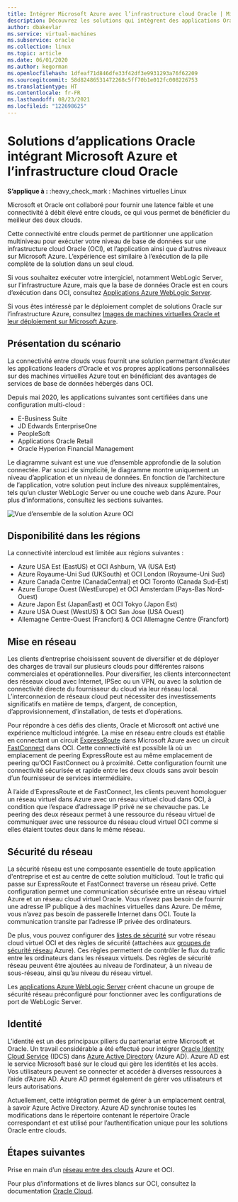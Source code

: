 ```yaml
---
title: Intégrer Microsoft Azure avec l’infrastructure cloud Oracle | Microsoft Docs
description: Découvrez les solutions qui intègrent des applications Oracle exécutées sur Microsoft Azure dans des bases de données de l’infrastructure cloud Oracle (OCI).
author: dbakevlar
ms.service: virtual-machines
ms.subservice: oracle
ms.collection: linux
ms.topic: article
ms.date: 06/01/2020
ms.author: kegorman
ms.openlocfilehash: 1dfeaf71d846dfe33f42df3e9931293a76f62209
ms.sourcegitcommit: 58d82486531472268c5ff70b1e012fc008226753
ms.translationtype: HT
ms.contentlocale: fr-FR
ms.lasthandoff: 08/23/2021
ms.locfileid: "122698625"
---
```

# <a name="oracle-application-solutions-integrating-microsoft-azure-and-oracle-cloud-infrastructure"></a>Solutions d’applications Oracle intégrant Microsoft Azure et l’infrastructure cloud Oracle

**S’applique à :** :heavy_check_mark : Machines virtuelles Linux 

Microsoft et Oracle ont collaboré pour fournir une latence faible et une connectivité à débit élevé entre clouds, ce qui vous permet de bénéficier du meilleur des deux clouds. 

Cette connectivité entre clouds permet de partitionner une application multiniveau pour exécuter votre niveau de base de données sur une infrastructure cloud Oracle (OCI), et l’application ainsi que d’autres niveaux sur Microsoft Azure. L’expérience est similaire à l’exécution de la pile complète de la solution dans un seul cloud. 

Si vous souhaitez exécuter votre intergiciel, notamment WebLogic Server, sur l’infrastructure Azure, mais que la base de données Oracle est en cours d’exécution dans OCI, consultez [Applications Azure WebLogic Server](oracle-weblogic.md).

Si vous êtes intéressé par le déploiement complet de solutions Oracle sur l’infrastructure Azure, consultez [Images de machines virtuelles Oracle et leur déploiement sur Microsoft Azure](oracle-vm-solutions.md).

## <a name="scenario-overview"></a>Présentation du scénario

La connectivité entre clouds vous fournit une solution permettant d’exécuter les applications leaders d’Oracle et vos propres applications personnalisées sur des machines virtuelles Azure tout en bénéficiant des avantages de services de base de données hébergés dans OCI. 

Depuis mai 2020, les applications suivantes sont certifiées dans une configuration multi-cloud :

* E-Business Suite
* JD Edwards EnterpriseOne
* PeopleSoft
* Applications Oracle Retail
* Oracle Hyperion Financial Management

Le diagramme suivant est une vue d’ensemble approfondie de la solution connectée. Par souci de simplicité, le diagramme montre uniquement un niveau d’application et un niveau de données. En fonction de l’architecture de l’application, votre solution peut inclure des niveaux supplémentaires, tels qu’un cluster WebLogic Server ou une couche web dans Azure. Pour plus d’informations, consultez les sections suivantes.

![Vue d’ensemble de la solution Azure OCI](media/oracle-oci-overview/crosscloud.png)

## <a name="region-availability"></a>Disponibilité dans les régions 

La connectivité intercloud est limitée aux régions suivantes :
* Azure USA Est (EastUS) et OCI Ashburn, VA (USA Est)
* Azure Royaume-Uni Sud (UKSouth) et OCI London (Royaume-Uni Sud)
* Azure Canada Centre (CanadaCentral) et OCI Toronto (Canada Sud-Est)
* Azure Europe Ouest (WestEurope) et OCI Amsterdam (Pays-Bas Nord-Ouest)
* Azure Japon Est (JapanEast) et OCI Tokyo (Japon Est)
* Azure USA Ouest (WestUS) & OCI San Jose (USA Ouest)
* Allemagne Centre-Ouest (Francfort) & OCI Allemagne Centre (Francfort)


## <a name="networking"></a>Mise en réseau

Les clients d’entreprise choisissent souvent de diversifier et de déployer des charges de travail sur plusieurs clouds pour différentes raisons commerciales et opérationnelles. Pour diversifier, les clients interconnectent des réseaux cloud avec Internet, IPSec ou un VPN, ou avec la solution de connectivité directe du fournisseur du cloud via leur réseau local. L’interconnexion de réseaux cloud peut nécessiter des investissements significatifs en matière de temps, d’argent, de conception, d’approvisionnement, d’installation, de tests et d’opérations. 

Pour répondre à ces défis des clients, Oracle et Microsoft ont activé une expérience multicloud intégrée. La mise en réseau entre clouds est établie en connectant un circuit [ExpressRoute](../../../expressroute/expressroute-introduction.md) dans Microsoft Azure avec un circuit [FastConnect](https://docs.cloud.oracle.com/iaas/Content/Network/Concepts/fastconnectoverview.htm) dans OCI. Cette connectivité est possible là où un emplacement de peering ExpressRoute est au même emplacement de peering qu’OCI FastConnect ou à proximité. Cette configuration fournit une connectivité sécurisée et rapide entre les deux clouds sans avoir besoin d’un fournisseur de services intermédiaire.

À l’aide d’ExpressRoute et de FastConnect, les clients peuvent homologuer un réseau virtuel dans Azure avec un réseau virtuel cloud dans OCI, à condition que l’espace d’adressage IP privé ne se chevauche pas. Le peering des deux réseaux permet à une ressource du réseau virtuel de communiquer avec une ressource du réseau cloud virtuel OCI comme si elles étaient toutes deux dans le même réseau.

## <a name="network-security"></a>Sécurité du réseau

La sécurité réseau est une composante essentielle de toute application d'entreprise et est au centre de cette solution multicloud. Tout le trafic qui passe sur ExpressRoute et FastConnect traverse un réseau privé. Cette configuration permet une communication sécurisée entre un réseau virtuel Azure et un réseau cloud virtuel Oracle. Vous n’avez pas besoin de fournir une adresse IP publique à des machines virtuelles dans Azure. De même, vous n’avez pas besoin de passerelle Internet dans OCI. Toute la communication transite par l’adresse IP privée des ordinateurs.

De plus, vous pouvez configurer des [listes de sécurité](https://docs.cloud.oracle.com/iaas/Content/Network/Concepts/securitylists.htm) sur votre réseau cloud virtuel OCI et des règles de sécurité (attachées aux [groupes de sécurité réseau](../../../virtual-network/network-security-groups-overview.md) Azure). Ces règles permettent de contrôler le flux du trafic entre les ordinateurs dans les réseaux virtuels. Des règles de sécurité réseau peuvent être ajoutées au niveau de l’ordinateur, à un niveau de sous-réseau, ainsi qu’au niveau du réseau virtuel.

Les [applications Azure WebLogic Server](oracle-weblogic.md) créent chacune un groupe de sécurité réseau préconfiguré pour fonctionner avec les configurations de port de WebLogic Server.
 
## <a name="identity"></a>Identité

L’identité est un des principaux piliers du partenariat entre Microsoft et Oracle. Un travail considérable a été effectué pour intégrer [Oracle Identity Cloud Service](https://docs.oracle.com/en/cloud/paas/identity-cloud/index.html) (IDCS) dans [Azure Active Directory](../../../active-directory/index.yml) (Azure AD). Azure AD est le service Microsoft basé sur le cloud qui gère les identités et les accès. Vos utilisateurs peuvent se connecter et accéder à diverses ressources à l’aide d’Azure AD. Azure AD permet également de gérer vos utilisateurs et leurs autorisations.

Actuellement, cette intégration permet de gérer à un emplacement central, à savoir Azure Active Directory. Azure AD synchronise toutes les modifications dans le répertoire contenant le répertoire Oracle correspondant et est utilisé pour l’authentification unique pour les solutions Oracle entre clouds.

## <a name="next-steps"></a>Étapes suivantes

Prise en main d’un [réseau entre des clouds](configure-azure-oci-networking.md) Azure et OCI. 

Pour plus d’informations et de livres blancs sur OCI, consultez la documentation [Oracle Cloud](https://docs.cloud.oracle.com/iaas/Content/home.htm).
